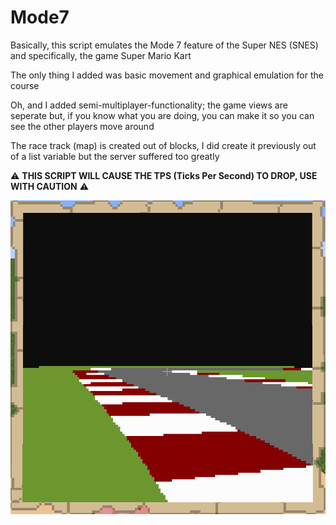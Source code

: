 # Mode7

Basically, this script emulates the Mode 7 feature of the Super NES (SNES) and specifically, the game Super Mario Kart

The only thing I added was basic movement and graphical emulation for the course

Oh, and I added semi-multiplayer-functionality; the game views are seperate but, if you know what you are doing, you can make it so you can see the other players move around

The race track (map) is created out of blocks, I did create it previously out of a list variable but the server suffered too greatly

:warning: **THIS SCRIPT WILL CAUSE THE TPS (Ticks Per Second) TO DROP, USE WITH CAUTION** :warning:

![Screenshot](https://raw.githubusercontent.com/LoganLilypad/Skriptilation/master/Mode7/screenshot.PNG "Wow look! A screenshot!")
